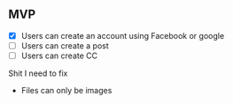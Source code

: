 ## MVP

- [x] Users can create an account using Facebook or google
- [ ] Users can create a post
- [ ] Users can create CC

Shit I need to fix

- Files can only be images
